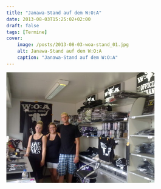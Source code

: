 ```yaml
---
title: "Janawa-Stand auf dem W:O:A"
date: 2013-08-03T15:25:02+02:00
draft: false
tags: [Termine]
cover:
    image: /posts/2013-08-03-woa-stand_01.jpg
    alt: Janawa-Stand auf dem W:O:A
    caption: "Janawa-Stand auf dem W:O:A"
---
```


![Bild 2](/posts/2013-08-03-woa-stand_02.jpg)
